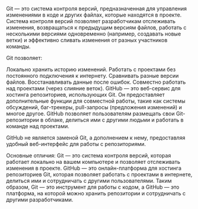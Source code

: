 Git — это система контроля версий, предназначенная для управления изменениями в коде и других файлах, которые находятся в проекте. Система контроля версий позволяет разработчикам отслеживать изменения, возвращаться к предыдущим версиям файлов, работать с несколькими версиями одновременно (например, создавать новые ветки) и эффективно сливать изменения от разных участников команды.

Git позволяет:

Локально хранить историю изменений.
Работать с проектами без постоянного подключения к интернету.
Сравнивать разные версии файлов.
Восстанавливать данные после ошибок.
Совместно работать над проектами (через слияние веток).
GitHub — это веб-сервис для хостинга репозиториев, использующих Git. Он предоставляет дополнительные функции для совместной работы, такие как системы обсуждений, баг-трекеры, pull-запросы (предложения изменений) и многое другое. GitHub позволяет пользователям размещать свои Git-репозитории в облаке, делиться ими с другими людьми и работать в команде над проектами.

GitHub не является заменой Git, а дополнением к нему, предоставляя удобный веб-интерфейс для работы с репозиториями.

Основные отличия:
Git — это система контроля версий, которая работает локально на вашем компьютере и позволяет отслеживать изменения в проекте.
GitHub — это онлайн-платформа для хостинга репозиториев Git, которая позволяет работать с проектами в интернете, делиться ими и сотрудничать с другими пользователями.
Таким образом, Git — это инструмент для работы с кодом, а GitHub — это платформа, на которой можно хранить репозитории и сотрудничать с другими разработчиками.




